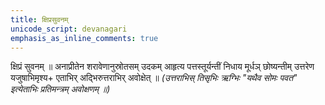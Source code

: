 ```yaml
---
title: क्षिप्रसुवनम्
unicode_script: devanagari
emphasis_as_inline_comments: true
---
```


क्षिप्रं सुवनम् ॥ अनाप्रीतेन शरावेणानुस्रोतसम् उदकम् आहृत्य पत्तस्तूर्यन्तीं निधाय मूर्धञ् छोष्यन्तीम् उत्तरेण यजुषाभिमृश्य+ एताभिर् अद्भिरुत्तराभिर् अवोक्षेत् ॥ *(उत्तराभिस् तिसृभिः ऋग्भिः "यथैव सोमः पवत" इत्येताभिः प्रतिमन्त्रम् अवोक्षणम् ॥)*
